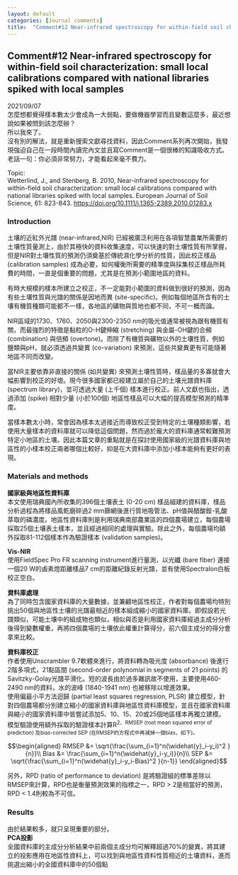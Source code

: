 ```yaml
---
layout: default
categories: [Journal comments]
title:  "Comment#12 Near-infrared spectroscopy for within-field soil characterization: small local calibrations compared with national libraries spiked with local samples"
---  
```

## Comment#12 Near-infrared spectroscopy for within-field soil characterization: small local calibrations compared with national libraries spiked with local samples  
2021/09/07  
怎麼想都覺得樣本數太少會成為一大弱點，要做機器學習而且變數這麼多，最近想說如果被問到該怎麼辦？  
所以我來了。  
沒有別的解法，就是重新搜索文獻尋找資料，因此Comment系列再次開始，我發現強迫自己在一段時間內讀完內文並且寫Comment是一個很棒的知識吸收方式。老話一句：你必須非常努力，才能看起來毫不費力。  
  
Topic:  
Wetterlind, J., and Stenberg, B. 2010, Near-infrared spectroscopy for within-field soil characterization: small local calibrations compared with national libraries spiked with local samples. European Journal of Soil Science, 61: 823-843. <a href="https://doi.org/10.1111/j.1365-2389.2010.01283.x" target="_blank">https://doi.org/10.1111/j.1365-2389.2010.01283.x</a>  
  
### Introduction  
土壤的近紅外光譜 (near-infrared,NIR) 已經被廣泛利用在各項智慧農業所需要的土壤性質量測上，由於其極快的資料收集速度，可以快速的對土壤性質有所掌握，但是NIR對土壤性質的預測仍須奠基於傳統濕化學分析的性質，因此校正樣品 (calibration samples) 成為必要，如何權衡所需要的精準度與採集校正樣品所耗費的時間，一直是個重要的問題，尤其是在預測小範圍地區的資料。  
  
有時大規模的樣本所建立之校正，不一定能對小範圍的資料做到很好的預測，因為有些土壤性質與光譜的關係是因地而異 (site-specific)。例如每個地區所含有的土壤有機質種類可能都不一樣，各地區的礦物與質地也都不同，不可一概而論。  
  
NIR區域的1730、1760、2050與2300-2350 nm的吸光值通常被視為跟有機質有關，而最強烈的特徵是黏粒的O-H鍵伸縮 (stretching) 與金屬-OH鍵的合頻 (combination) 與倍頻 (overtone)。而除了有機質與礦物以外的土壤性質，例如鹽類與pH，就必須透過共變異 (co-variation) 來預測，這些共變異更有可能隨著地區不同而改變。  
  
當NIR主要依靠非直接的關係 (如共變異) 來預測土壤性質時，樣品量的多寡就會大幅影響到校正的好壞。現今很多國家都已經建立屬於自己的土壤光譜資料庫 (spectrum library)，並可透過大量 (上千個) 樣本進行校正。前人文獻也指出，透過添加 (spike) 相對少量 (小於100個) 地區性樣品可以大幅的提高模型預測的精準度。  
  
當樣本數太小時，常會因為樣本太過接近而導致校正受到特定的土壤種類影響，若使用大量樣本的資料庫就可以降低這個問題，然而過於龐大的資料庫通常較難預測特定小地區的土壤。因此本篇文章的重點就是在探討使用國家級的光譜資料庫與地區性的小樣本校正兩者哪個比較好，抑是在大資料庫中添加小樣本能夠有更好的表現。  
  
### Materials and methods  
**國家級與地區性資料庫**  
本文使用瑞典國內所收集的396個土壤表土 (0-20 cm) 樣品組建的資料庫，樣品分析過程為將樣品風乾磨碎過2 mm篩網後進行質地吸管法、pH值與醋酸銨-乳酸萃取的磷濃度。地區性資料庫則是利用瑞典南部農業區的四個農場建立，每個農場採取25個土壤表土樣本，並且經過相同的處理與實驗。除此之外，每個農場均額外採取81-112個樣本作為驗證樣本 (validation samples)。  
  
**Vis-NIR**  
使用FieldSpec Pro FR scanning instrument進行量測，以光纖 (bare fiber) 連接一個20 W的鹵素燈距離樣品7 cm的距離紀錄反射光譜，並有使用Spectralon白板校正空白。  
  
**資料庫處理**  
為了同時包含國家資料庫的大量數據，並兼顧地區性校正，作者對每個農場均特別挑出50個與地區性土壤的光譜最相近的樣本組成縮小的國家資料庫。即假設若光譜類似，可能土壤中的組成物也類似，相似與否是利用國家資料庫經過主成分分析後得到變數權重，再將四個農場的土壤依此權重計算得分，前六個主成分的得分會拿來比較。  
  
**資料庫校正**  
作者使用Unscrambler 9.7軟體來進行，將資料轉為吸光度 (absorbance) 後進行2階多項式，21點區間 (second-order polynomial in segments of 21 points) 的Savitzky-Golay光譜平滑化。短的波長由於過多雜訊故不使用，主要使用460-2490 nm的資料，水的波峰 (1840-1941 nm) 也被移除以增進效果。  
使用偏最小平方法迴歸 (partial least squares regression, PLSR) 建立模型，針對四個農場都分別建立縮小的國家資料庫與地區性資料庫模型，並且在國家資料庫與縮小的國家資料庫中皆嘗試添加5、10、15、20或25個地區樣本再獨立建模。  
模型驗證使用額外採取的驗證樣本計算R<sup>2</sub>、RMSEP (root mean squared error of prediction) 及bias-corrected SEP (在RMSEP的方程式中再減掉一個bias，如下)。  
  
$$\begin{aligned}
RMSEP &= \sqrt{\frac{\sum_{i=1}^n(\widehat{y}_i-y_i)^2 }{n}}\\
Bias &= \frac{\sum_{i=1}^n(\widehat{y}_i-y_i)}{n}\\
SEP &= \sqrt{\frac{\sum_{i=1}^n(\widehat{y}_i-y_i-Bias)^2 }{n-1}}
\end{aligned}$$  
  
另外，RPD (ratio of performance to deviation) 是將驗證組的標準差除以RMSEP來計算，RPD也是衡量預測效果的指標之一，RPD > 2是相當好的預測，RPD < 1.4則較為不可信。  
  
### Results  
由於結果較多，就只呈現重要的部分。  
**PCA投影**  
全國資料庫的主成分分析結果中前兩個主成分均可解釋超過70%的變異，將其建立的投影應用在地區性資料上，可以找到與地區性資料性質相近的土壤資料，進而挑選出縮小的全國資料庫中的50個點


